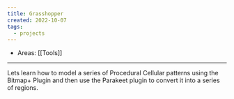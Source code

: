 ```yaml
---
title: Grasshopper
created: 2022-10-07
tags:
  - projects
---
```


- Areas: [[Tools]]

---
Lets learn how to model a series of Procedural Cellular patterns using the Bitmap+ Plugin and then use the Parakeet plugin to convert it into a series of regions.